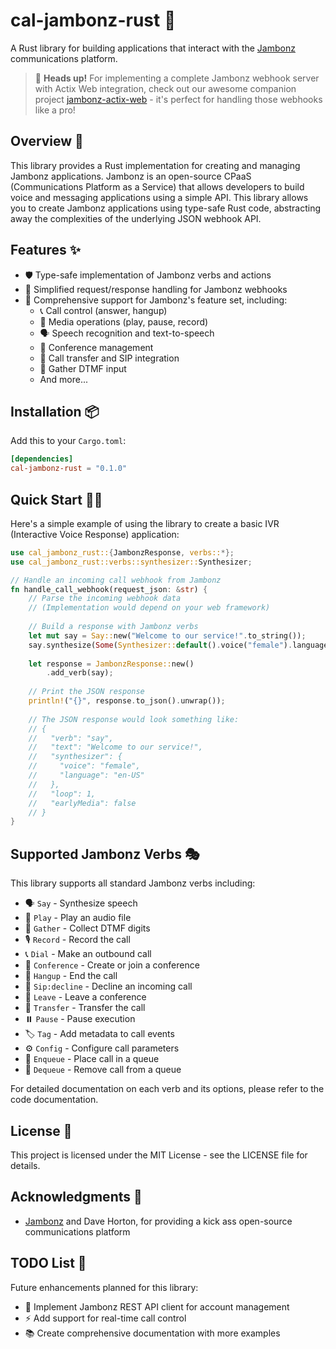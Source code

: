 # cal-jambonz-rust 🚀

A Rust library for building applications that interact with the [Jambonz](https://jambonz.org/) communications platform.

> 📱 **Heads up!** For implementing a complete Jambonz webhook server with Actix Web integration, check out our awesome companion project [jambonz-actix-web](https://github.com/callable-ltd/cal-jambonz-actix-web-rust) - it's perfect for handling those webhooks like a pro!

## Overview 🌟

This library provides a Rust implementation for creating and managing Jambonz applications. Jambonz is an open-source CPaaS (Communications Platform as a Service) that allows developers to build voice and messaging applications using a simple API. This library allows you to create Jambonz applications using type-safe Rust code, abstracting away the complexities of the underlying JSON webhook API.

## Features ✨

- 🛡️ Type-safe implementation of Jambonz verbs and actions
- 🔄 Simplified request/response handling for Jambonz webhooks
- 🎯 Comprehensive support for Jambonz's feature set, including:
    - 📞 Call control (answer, hangup)
    - 🎵 Media operations (play, pause, record)
    - 🗣️ Speech recognition and text-to-speech
    - 👥 Conference management
    - 🔀 Call transfer and SIP integration
    - 🔢 Gather DTMF input
    - And more...

## Installation 📦

Add this to your `Cargo.toml`:

```toml
[dependencies]
cal-jambonz-rust = "0.1.0"
```

## Quick Start 🏃‍♂️

Here's a simple example of using the library to create a basic IVR (Interactive Voice Response) application:

```rust
use cal_jambonz_rust::{JambonzResponse, verbs::*};
use cal_jambonz_rust::verbs::synthesizer::Synthesizer;

// Handle an incoming call webhook from Jambonz
fn handle_call_webhook(request_json: &str) {
    // Parse the incoming webhook data
    // (Implementation would depend on your web framework)
    
    // Build a response with Jambonz verbs
    let mut say = Say::new("Welcome to our service!".to_string());
    say.synthesize(Some(Synthesizer::default().voice("female").language("en-US")));
    
    let response = JambonzResponse::new()
        .add_verb(say);
            
    // Print the JSON response
    println!("{}", response.to_json().unwrap());
    
    // The JSON response would look something like:
    // {
    //   "verb": "say",
    //   "text": "Welcome to our service!",
    //   "synthesizer": {
    //     "voice": "female",
    //     "language": "en-US"
    //   },
    //   "loop": 1,
    //   "earlyMedia": false
    // }
}
```

## Supported Jambonz Verbs 🎭

This library supports all standard Jambonz verbs including:

- 🗣️ `Say` - Synthesize speech
- 🎵 `Play` - Play an audio file
- 🔢 `Gather` - Collect DTMF digits
- 🎙️ `Record` - Record the call
- 📞 `Dial` - Make an outbound call
- 👥 `Conference` - Create or join a conference
- 👋 `Hangup` - End the call
- 🚫 `Sip:decline` - Decline an incoming call
- 🚶 `Leave` - Leave a conference
- 🔄 `Transfer` - Transfer the call
- ⏸️ `Pause` - Pause execution
- 🏷️ `Tag` - Add metadata to call events
- ⚙️ `Config` - Configure call parameters
- 🔄 `Enqueue` - Place call in a queue
- 🔄 `Dequeue` - Remove call from a queue

For detailed documentation on each verb and its options, please refer to the code documentation.

## License 📄

This project is licensed under the MIT License - see the LICENSE file for details.

## Acknowledgments 🙏

- [Jambonz](https://jambonz.org/) and Dave Horton, for providing a kick ass open-source communications platform

## TODO List 📝

Future enhancements planned for this library:

- 🔄 Implement Jambonz REST API client for account management
- ⚡ Add support for real-time call control
- 📚 Create comprehensive documentation with more examples